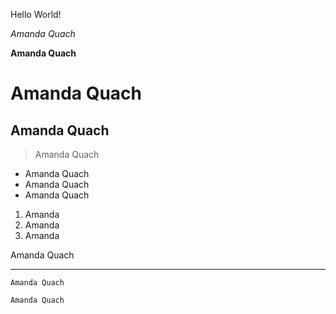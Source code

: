Hello World!

*Amanda Quach*

**Amanda Quach**

# Amanda Quach
## Amanda Quach

> Amanda Quach

* Amanda Quach
* Amanda Quach
* Amanda Quach

1. Amanda
2. Amanda
3. Amanda

Amanda Quach

---

` Amanda Quach `

```
Amanda Quach
```


